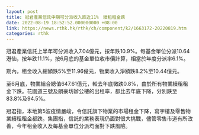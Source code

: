 ```yaml
---
layout: post
title: 冠君產業信託中期可分派收入跌近11%　續租租金跌
date: 2022-08-19 18:52:52.000000000 +08:00
link: https://news.rthk.hk/rthk/ch/component/k2/1663172-20220819.htm
categories: rthk
---
```


冠君產業信託上半年可分派收入7.04億元，按年跌10.9%。每基金單位分派10.64港仙，按年跌11.1%，按6月底的基金單位收市價計算，相當於年度分派率6.1%。

期內，租金收入總額跌5%至11.96億元，物業收入淨額跌8.2%至10.44億元。

至6月底，物業組合總值647.61億元，較去年底微跌0.8%，由於所有物業續租租金下跌。花園道三號及朗豪坊辦公樓的出租率，都比去年底下降，分別跌至83.8%及94.5%。

冠君指，本地第5波疫情嚴峻，令信託旗下物業的市場租金下降，寫字樓及零售物業續租租金都跌。集團指，信託的業務表現仍面對很大挑戰，儘管零售市道有所改善，今年租金收入及每基金單位分派均面對下跌風險。
